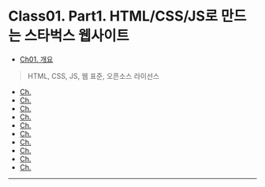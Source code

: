# Class01. Part1. HTML/CSS/JS로 만드는 스타벅스 웹사이트
- [Ch01. 개요](https://github.com/kazean/signature_frontend/tree/main/Class01_Part01ch01_outline)
> HTML, CSS, JS, 웹 표준, 오픈소스 라이선스
- [Ch.]()
- [Ch.]()
- [Ch.]()
- [Ch.]()
- [Ch.]()
- [Ch.]()
- [Ch.]()
- [Ch.]()
- [Ch.]()
- [Ch.]()


---------------------------------------------------------------------